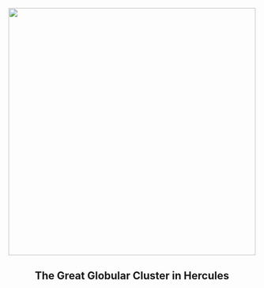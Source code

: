 
<p align="center"><img src="https://apod.nasa.gov/apod/image/2409/M13IFN_1024.jpg" width="500" height="500"></p>
<h2 align="center"> The Great Globular Cluster in Hercules </h2>

